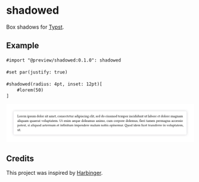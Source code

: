 # shadowed

Box shadows for [Typst](https://typst.app/).

## Example

```typ
#import "@preview/shadowed:0.1.0": shadowed

#set par(justify: true)

#shadowed(radius: 4pt, inset: 12pt)[
    #lorem(50)
]
```

![Example](examples/lorem.png)

## Credits

This project was inspired by [Harbinger](https://github.com/typst-community/harbinger).
